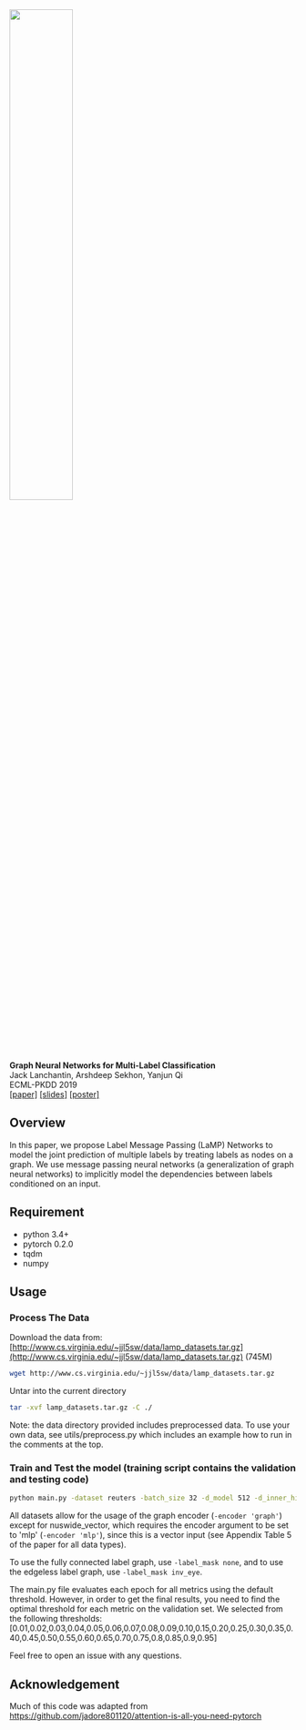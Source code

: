 <img src="LaMP.png" width="47%" height="47%">

**Graph Neural Networks for Multi-Label Classification**<br/>
Jack Lanchantin, Arshdeep Sekhon, Yanjun Qi<br/>
ECML-PKDD 2019<br/>
[[paper]](https://arxiv.org/abs/1904.08049)
[[slides]](https://www.cs.virginia.edu/~jjl5sw/documents/LaMP_slides.pdf)
[[poster]](https://www.cs.virginia.edu/~jjl5sw/documents/LaMP_poster.pdf)

## Overview
In this paper, we propose Label Message Passing (LaMP) Networks to model the joint
prediction of multiple labels by treating labels as nodes on a graph. 
We use message passing neural networks (a generalization of graph neural networks) to implicitly model
the dependencies between labels conditioned on an input. 

## Requirement
- python 3.4+
- pytorch 0.2.0
- tqdm
- numpy


## Usage

### Process The Data
Download the data from: [http://www.cs.virginia.edu/~jjl5sw/data/lamp_datasets.tar.gz](http://www.cs.virginia.edu/~jjl5sw/data/lamp_datasets.tar.gz) (745M)
```bash
wget http://www.cs.virginia.edu/~jjl5sw/data/lamp_datasets.tar.gz
```

Untar into the current directory
```bash
tar -xvf lamp_datasets.tar.gz -C ./
```

<!--
### 1) Preprocess the data for a specific dataset
```bash
python preprocess.py -train_src data/reuters/train_inputs.txt -train_tgt data/reuters/train_labels.txt -valid_src data/reuters/valid_inputs.txt -valid_tgt data/reuters/valid_labels.txt -test_src data/reuters/test_inputs.txt -test_tgt data/reuters/test_labels.txt -save_data data/reuters/train_valid_test.pt -max_seq_len 300
```
-->

Note: the data directory provided includes preprocessed data. To use your own data, see utils/preprocess.py which includes an example how to run in the comments at the top.

### Train and Test the model (training script contains the validation and testing code)
```bash
python main.py -dataset reuters -batch_size 32 -d_model 512 -d_inner_hid 512 -n_layers_enc 2 -n_layers_dec 2 -n_head 4 -epoch 50 -dropout 0.2 -dec_dropout 0.2 -lr 0.0002 -encoder 'graph' -decoder 'graph' -label_mask 'prior'
```

All datasets allow for the usage of the graph encoder (`-encoder 'graph'`) except for nuswide_vector, which requires the encoder argument to be set to 'mlp' (`-encoder 'mlp'`), since this is a vector input (see Appendix Table 5 of the paper for all data types). 

To use the fully connected label graph, use `-label_mask none`, and to use the edgeless label graph, use `-label_mask inv_eye`.

The main.py file evaluates each epoch for all metrics using the default threshold. However, in order to get the final results, you need to find the optimal threshold for each metric on the validation set. We selected from the following thresholds:
[0.01,0.02,0.03,0.04,0.05,0.06,0.07,0.08,0.09,0.10,0.15,0.20,0.25,0.30,0.35,0.40,0.45,0.50,0.55,0.60,0.65,0.70,0.75,0.8,0.85,0.9,0.95]

Feel free to open an issue with any questions.

## Acknowledgement
Much of this code was adapted from https://github.com/jadore801120/attention-is-all-you-need-pytorch
